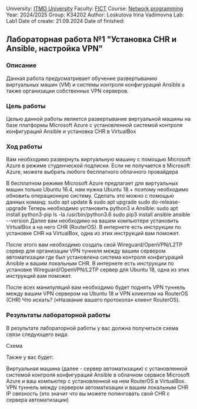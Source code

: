 University: [ITMO University](https://itmo.ru/ru/)
Faculty: [FICT](https://fict.itmo.ru)
Course: [Network programming](https://github.com/itmo-ict-faculty/network-programming)
Year: 2024/2025
Group: K34202
Author: Loskutova Irina Vadimovna
Lab: Lab1
Date of create: 21.09.2024
Date of finished: 


## Лабораторная работа №1 "Установка CHR и Ansible, настройка VPN"
### Описание
Данная работа предусматривает обучение развертыванию виртуальных машин (VM) и системы контроля конфигураций Ansible а также организации собственных VPN серверов.

### Цель работы
Целью данной работы является развертывание виртуальной машины на базе платформы Microsoft Azure с установленной системой контроля конфигураций Ansible и установка CHR в VirtualBox

### Ход работы
Вам необходимо развернуть виртуальную машину с помощью Microsoft Azure в режиме студенческой подписки.
Если не получается в Microsoft Azure, можете выбрать любого бесплатного облачного провайдера

В бесплатном режиме Microsoft Azure предлагает для виртуальных машин только Ubuntu 16.4, нам нужна Ubuntu 18.+ поэтому необходимо обновить операционную систему. Сделать это можно с помощью данных команд:
sudo apt update & sudo apt upgrade
sudo do-release-upgrade
Теперь необходимо установить python3 и Ansible:
sudo apt install python3-pip
ls -la /usr/bin/python3.6
sudo pip3 install ansible
ansible --version
Далее вам необходимо на вашем компьютере установить VirtualBox а на него CHR (RouterOS).
В интернете есть инструкции по установке CHR на VirtualBox, одна из этих инструкций вам поможет.

После этого вам необходимо создать свой Wireguard/OpenVPN/L2TP сервер для организации VPN туннеля между вашим сервером автоматизации где был установлена система контроля конфигураций Ansible и вашим локальным CHR.
В интернете есть инструкции по установке Wireguard/OpenVPN/L2TP сервер для Ubuntu 18, одна из этих инструкций вам поможет.

После всех манипуляций вам необходимо будет поднять VPN туннель между вашим VPN сервером на Ubuntu 18 и VPN клиентом на RouterOS (CHR)
Что искать? («Название вашего протокола» клиент RouterOS).

### Результаты лабораторной работы
В результате лабораторной работы у вас должна получиться схема связи следующего вида:

Схема

Также у вас будет:

Виртуальная машина (далее - сервер автоматизации) с установленной системой контроля конфигураций Ansible в облачном сервисе Microsoft Azure и ваш компьютер с установленной на нем RouterOS в VirtualBox.
VPN туннель между сервером автоматизации и вашим локальным CHR
IP связность (это значит что вы можете попинговать свой CHR с сервера автоматизации)
